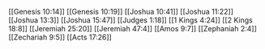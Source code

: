 [[Genesis 10:14]]
[[Genesis 10:19]]
[[Joshua 10:41]]
[[Joshua 11:22]]
[[Joshua 13:3]]
[[Joshua 15:47]]
[[Judges 1:18]]
[[1 Kings 4:24]]
[[2 Kings 18:8]]
[[Jeremiah 25:20]]
[[Jeremiah 47:4]]
[[Amos 9:7]]
[[Zephaniah 2:4]]
[[Zechariah 9:5]]
[[Acts 17:26]]
